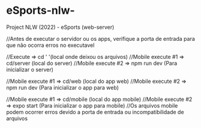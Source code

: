 # eSports-nlw-
Project NLW (2022) - eSports (web-server)

//Antes de executar o servidor ou os apps, verifique a porta de entrada para que não ocorra erros no executavel

//Execute => cd ' '(local onde deixou os arquivos)
//Mobile execute #1 => cd/server (local do server)
//Mobile execute #2 => npm run dev (Para inicializar o server)

//Mobile execute #1 => cd/web (local do app web)
//Mobile execute #2 => npm run dev (Para inicializar o app para web)

//Mobile execute #1 => cd/mobile (local do app mobile)
//Mobile execute #2 => expo start (Para inicializar o app para mobile)
//Os arquivos mobile podem ocorrer erros devido a porta de entrada ou incompatibilidade de arquivos
